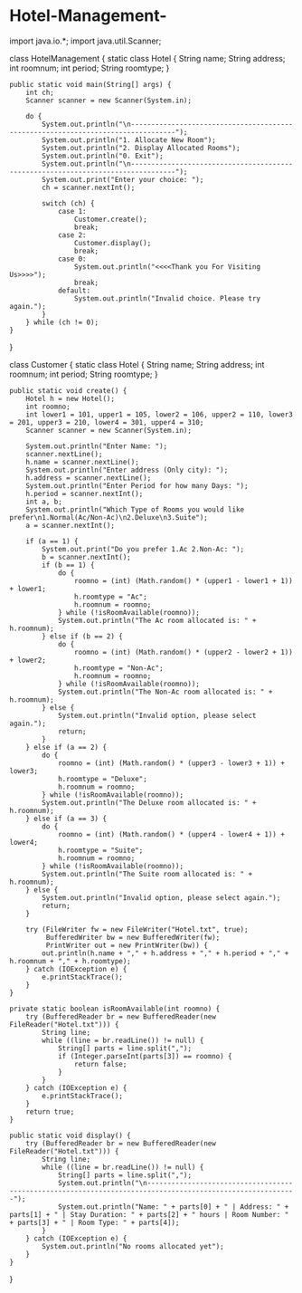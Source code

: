 # Hotel-Management-
import java.io.*;
import java.util.Scanner;

class HotelManagement {
    static class Hotel {
        String name;
        String address;
        int roomnum;
        int period;
        String roomtype;
    }

    public static void main(String[] args) {
        int ch;
        Scanner scanner = new Scanner(System.in);

        do {
            System.out.println("\n---------------------------------------------------------------------------------");
            System.out.println("1. Allocate New Room");
            System.out.println("2. Display Allocated Rooms");
            System.out.println("0. Exit");
            System.out.println("\n---------------------------------------------------------------------------------");
            System.out.print("Enter your choice: ");
            ch = scanner.nextInt();

            switch (ch) {
                case 1:
                    Customer.create();
                    break;
                case 2:
                    Customer.display();
                    break;
                case 0:
                    System.out.println("<<<<Thank you For Visiting Us>>>>");
                    break;
                default:
                    System.out.println("Invalid choice. Please try again.");
            }
        } while (ch != 0);
    }
}

class Customer {
    static class Hotel {
        String name;
        String address;
        int roomnum;
        int period;
        String roomtype;
    }

    public static void create() {
        Hotel h = new Hotel();
        int roomno;
        int lower1 = 101, upper1 = 105, lower2 = 106, upper2 = 110, lower3 = 201, upper3 = 210, lower4 = 301, upper4 = 310;
        Scanner scanner = new Scanner(System.in);

        System.out.println("Enter Name: ");
        scanner.nextLine();
        h.name = scanner.nextLine();
        System.out.println("Enter address (Only city): ");
        h.address = scanner.nextLine();
        System.out.println("Enter Period for how many Days: ");
        h.period = scanner.nextInt();
        int a, b;
        System.out.println("Which Type of Rooms you would like prefer\n1.Normal(Ac/Non-Ac)\n2.Deluxe\n3.Suite");
        a = scanner.nextInt();

        if (a == 1) {
            System.out.print("Do you prefer 1.Ac 2.Non-Ac: ");
            b = scanner.nextInt();
            if (b == 1) {
                do {
                    roomno = (int) (Math.random() * (upper1 - lower1 + 1)) + lower1;
                    h.roomtype = "Ac";
                    h.roomnum = roomno;
                } while (!isRoomAvailable(roomno));
                System.out.println("The Ac room allocated is: " + h.roomnum);
            } else if (b == 2) {
                do {
                    roomno = (int) (Math.random() * (upper2 - lower2 + 1)) + lower2;
                    h.roomtype = "Non-Ac";
                    h.roomnum = roomno;
                } while (!isRoomAvailable(roomno));
                System.out.println("The Non-Ac room allocated is: " + h.roomnum);
            } else {
                System.out.println("Invalid option, please select again.");
                return;
            }
        } else if (a == 2) {
            do {
                roomno = (int) (Math.random() * (upper3 - lower3 + 1)) + lower3;
                h.roomtype = "Deluxe";
                h.roomnum = roomno;
            } while (!isRoomAvailable(roomno));
            System.out.println("The Deluxe room allocated is: " + h.roomnum);
        } else if (a == 3) {
            do {
                roomno = (int) (Math.random() * (upper4 - lower4 + 1)) + lower4;
                h.roomtype = "Suite";
                h.roomnum = roomno;
            } while (!isRoomAvailable(roomno));
            System.out.println("The Suite room allocated is: " + h.roomnum);
        } else {
            System.out.println("Invalid option, please select again.");
            return;
        }

        try (FileWriter fw = new FileWriter("Hotel.txt", true);
             BufferedWriter bw = new BufferedWriter(fw);
             PrintWriter out = new PrintWriter(bw)) {
            out.println(h.name + "," + h.address + "," + h.period + "," + h.roomnum + "," + h.roomtype);
        } catch (IOException e) {
            e.printStackTrace();
        }
    }

    private static boolean isRoomAvailable(int roomno) {
        try (BufferedReader br = new BufferedReader(new FileReader("Hotel.txt"))) {
            String line;
            while ((line = br.readLine()) != null) {
                String[] parts = line.split(",");
                if (Integer.parseInt(parts[3]) == roomno) {
                    return false;
                }
            }
        } catch (IOException e) {
            e.printStackTrace();
        }
        return true;
    }

    public static void display() {
        try (BufferedReader br = new BufferedReader(new FileReader("Hotel.txt"))) {
            String line;
            while ((line = br.readLine()) != null) {
                String[] parts = line.split(",");
                System.out.println("\n-----------------------------------------------------------------------------------------------------------");
                System.out.println("Name: " + parts[0] + " | Address: " + parts[1] + " | Stay Duration: " + parts[2] + " hours | Room Number: " + parts[3] + " | Room Type: " + parts[4]);
            }
        } catch (IOException e) {
            System.out.println("No rooms allocated yet");
        }
    }
}
